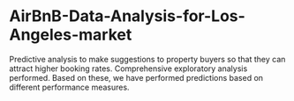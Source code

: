 # AirBnB-Data-Analysis-for-Los-Angeles-market

Predictive analysis to make suggestions to property buyers so that they can attract higher booking rates. Comprehensive exploratory analysis performed. Based on these, we have performed predictions based on different performance measures.
